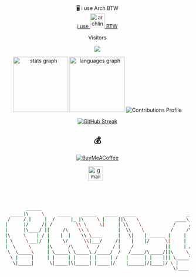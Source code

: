 
<div align="center">
	<br>🖥️ i use Arch BTW</br>
    <a href="https://archlinux.org/" target="_blank">
        i use <img src="https://www.vectorlogo.zone/logos/archlinux/archlinux-icon.svg" alt="archlinux" width="40" height="40"/> BTW
    </a>
</div>

<p align="center">Visitors<p>
<p align="center"> 
  <img src="https://profile-counter.glitch.me/14payload/count.svg" />
</p>

<div align="center">	
<img src="https://github-readme-stats.vercel.app/api?hide_title=false&hide_rank=false&show_icons=true&include_all_commits=true&count_private=true&disable_animations=false&theme=nightowl&locale=en&hide_border=false&username=14payload" height="150" alt="stats graph"  />
<img src="https://github-readme-stats.vercel.app/api/top-langs?locale=en&hide_title=false&layout=compact&card_width=320&langs_count=5&theme=nightowl&hide_border=false&username=14payload" height="150" alt="languages graph"  />
	<img alt="Contributions Profile" src="https://github-profile-summary-cards.vercel.app/api/cards/profile-details?username=14payload&theme=nightowl" />

 [![GitHub Streak](https://streak-stats.demolab.com/?user=14payload&theme=nightowl)](https://git.io/streak-stats)

  
  ## 💰 
[![BuyMeACoffee](https://img.shields.io/badge/Buy%20Me%20a%20Coffee-ffdd00?style=for-the-badge&logo=buy-me-a-coffee&logoColor=black)](https://buymeacoffee.com/toor) 

  
  <div class="footer" align="center" style="margin:15px;">
    <a href="mailto:muriithidennis340@gmail.com" target="_blank">
        <img style="margin:0 10px 10px 0;" src="https://user-images.githubusercontent.com/78341798/194531383-ddb2b774-5bb9-491c-b601-4a4a7d9792fb.svg" alt="gmail" width="40px"/>
    </a>
</div>

```bash



        ______                                                                                                  
  _____|\     \     _____    ______   _____  _____                   ____         _____         ____________    
 /     / |     |  /      |_ |\     \ |     ||\    \              ____\_  \__    /      |_       \           \   
|      |/     /| /         \\ \     \|     | \\    \            /     /     \  /         \       \           \  
|      |\____/ ||     /\    \\ \           |  \\    \          /     /\      ||     /\    \       |    /\     | 
|\     \    | / |    |  |    \\ \____      |   \|    | ______ |     |  |     ||    |  |    \      |   |  |    | 
| \     \___|/  |     \/      \\|___/     /|    |    |/      \|     |  |     ||     \/      \     |    \/     | 
|  \     \      |\      /\     \   /     / |    /            ||     | /     /||\      /\     \   /           /| 
 \  \_____\     | \_____\ \_____\ /_____/  /   /_____/\_____/||\     \_____/ || \_____\ \_____\ /___________/ | 
  \ |     |     | |     | |     | |     | /   |      | |    ||| \_____\   | / | |     | |     ||           | /  
   \|_____|      \|_____|\|_____| |_____|/    |______|/|____|/ \ |    |___|/   \|_____|\|_____||___________|/   
                                                                \|____|                                         



```

</div>


  

